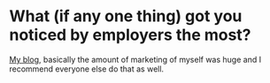 # What (if any one thing) got you noticed by employers the most?
[My blog](http://theblackc000000de.blogspot.com/), basically the amount of marketing of myself was huge and I recommend everyone else do that as well.
